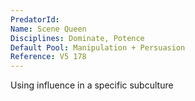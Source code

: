 ```yaml
---
PredatorId: 
Name: Scene Queen
Disciplines: Dominate, Potence
Default Pool: Manipulation + Persuasion
Reference: V5 178
---
```

Using influence in a specific subculture